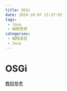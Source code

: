 ```yaml
---
title: OSGi
date: 2019-10-07 13:37:55
tags: 
 - Java
 - 编程思想
categories: 
 - 编程语言
 - Java
---
```

# OSGi

[教程参考](http://www.osgi.com.cn/)
